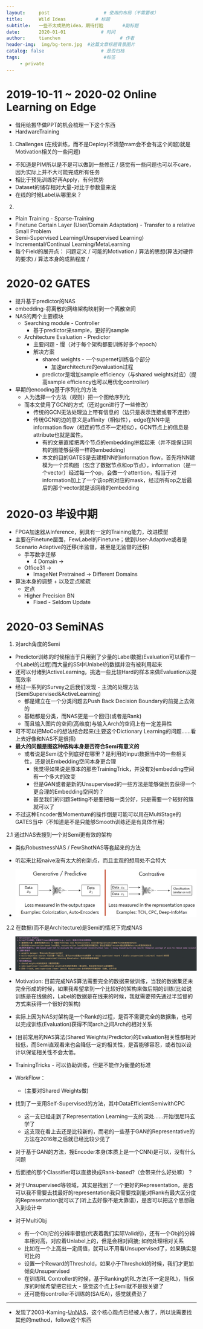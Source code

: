 ```yaml
---
layout:     post                    # 使用的布局（不需要改）
title:      Wild Ideas           # 标题 
subtitle:   一些不太成熟的idea，期待打脸       #副标题
date:       2020-01-01             # 时间
author:     tianchen                      # 作者
header-img:  img/bg-term.jpg  #这篇文章标题背景图片  
catalog: false                     # 是否归档
tags:                               #标签
     - private
---
```



# 2019-10-11 ~ 2020-02 Online Learning on Edge

* 借用给振华做PPT的机会梳理一下这个东西
* HardwareTraining
1. Challenges (在线训练，而不是Deploy(不清楚rram会不会有这个问题)就是Motivation相关的一些问题)
  * 不知道是PIM所以是不是可以做到一些修正 / 感觉有一些问题也可以不care，因为实际上并不大可能完成所有任务
  * 相比于预先训练好再Apply，有何优势
  * Dataset的储存相对大量-对比于参数量来说
  * 在线的时候Label从哪里来？
2. 
  * Plain Training - Sparse-Training
  * Finetune Certain Layer (User/Domain Adaptation) - Transfer to a relative Small Problem
  * Semi-Supervised Learning(Unsupervised Learning)
  * Incremental/Continual Learning/MetaLearning
* 每个Field的展开点： 问题定义 / 可能的Motivation / 算法的思想(算法对硬件的要求) / 算法本身的成熟程度 / 
  


# 2020-02 GATES

* 提升基于predictor的NAS
* embedding-将离散的网络架构映射到一个离散空间
* NAS的两个主要模块
  * Searching module - Controller
    * 基于predictor来sample，更好的sample
  * Architecture Evaluation - Predictor
    * 主要问题 - 慢（对于每个架构都要训练好多个epoch）
    * 解决方案
      * shared weights - 一个supernet训练各个部分
        * 加速architecture的evaluation过程
      * predictor是增加sample efficiency（与shared weights对应）(提高sample efficiency也可以用优化controller)
* 早期的encoding基于序列化的方法
  * 人为选择一个方法（规则）把一个图给序列化
  * 而本文使用了GCN的方式（还对gcn进行了一些修改）
    * 传统的GCN无法处理边上带有信息的（边只是表示连接或者不连接）
    * 传统GCN的边的意义是affinity（相似性），edge在NN中是information flow（相连的节点不一定相似），GCN节点上的信息是attribute也就是属性。
      * 有的文章直接把两个节点的embedding拼接起来（并不能保证同构的图能够获得一样的embedding）
      * 本文的目的GATES是去建模NN的information flow，首先将NN建模为一个异构图（包含了数据节点和op节点），information（是一个vector）经过每一个op，会做一个attention，相当于对information加上了一个该op所对应的mask，经过所有op之后最后的那个vector就是该网络的embedding

# 2020-03 毕设中期

* FPGA加速器从Inference，到具有一定的Training能力，改进模型
* 主要在Finetune层面，FewLabel的Finetune；做到User-Adaptive或者是Scenario Adaptive的迁移(半监督，甚至是无监督的迁移)
  * 手写数字迁移 
    * 4 Domain ->
  * Office31 -> 
    * ImageNet Pretrained -> Different Domains
* 算法本身的调整 + 以及定点稀疏
  * 定点
  * Higher Precision BN
    * Fixed - Seldom Update




# 2020-03 SemiNAS

1. 对arch角度的Semi
  * Predictor训练的时候相当于只用到了少量的Label数据(Evaluation可以看作一个Label的过程)而大量的SS中Unlabel的数据并没有被利用起来
  * 还可以付诸到ActiveLearning，挑选一些比较Hard的样本来做Evaluation以提高效率
  * 经过一系列的Survey之后我们发现 - 主流的处理方法(SemiSupervised&ActiveLearning)
    * 都是建立在一个分类问题去Push Back Decision Boundary的前提上去做的
    * 基础都是分类，而NAS更是一个回归(或者是Rank)
    * 而且输入图片的空间(高维度)与输入Arch的空间上有一定差异性
  * 可不可以把MoCo的想法结合起来(主要这个Dictionary Learning的问题……看上去好像和NAS不是很搭)
  * **最大的问题是图这种结构本身是否符合Semi有意义的**
    * 或者说是Semi这个到底好在哪里？是利用的input数据当中的一些相关性，还是说Embedding空间本身更合理
      * 我觉得如果说是原本的那些TrainingTrick，并没有对embedding空间有一个多大的改变
      * 但是GAN或者是新的Unsupervised的一些方法是能够做到去获得一个更合理的Embedding空间的？
      * 甚至我们的问题Setting不是要把每一类分好，只是需要一个较好的簇就可以了
  * 不过这种Encoder做Momentum的操作倒是可能可以用在MultiStage的GATES当中（不知道是不是只能够Smooth训练还是有具体作用）

2.1 通过NAS去搜到一个对Semi更有效的架构
  * 类似RobustnessNAS / FewShotNAS等套起来的方法
  * 听起来比较naive没有太大的创新点，而且主观的想用处不会特大

* ![](https://github.com/A-suozhang/MyPicBed/raw/master/img/20200326201819.png)

2.2 在数据(而不是Architecture)是Semi的情况下完成NAS
  * ![](https://github.com/A-suozhang/MyPicBed/raw/master/img/20200326113947.png)
  * Motivation: 目前完成NAS算法需要完全的数据来做训练，当我的数据集还未完全形成的时候，如果我希望拿到一个比较好的架构来做后期的训练(比如说训练是在线做的，Label的数据是在线来的时候，我就需要预先通过半监督的方式来获得一个很好的架构)
  * 实际上因为NAS对架构是一个Rank的过程，是否不需要完全的数据集，也可以完成训练(Evaluation)获得不同arch之间Arch的相对关系
  * (目前常用的NAS算法(Shared Weights/Predictor)的Evaluation相关性都相对较低，而Semi直观看来也会降低一定的相关性，是否能够容忍，或者加以设计以保证相关性不会太低。
  * TrainingTricks - 可以协助训练，但是不能作为衡量的标准
  * WorkFlow：
    * (主要对Shared Weights做)
  * 找到了一支用Self-Supervised的方法，其中DataEfficientSemiwithCPC
    * 这一支已经走到了Representation Learning一支的深处……开始很尼玛玄学了
    * 这支现在看上去还是比较新的，而老的一些基于GAN的Representative的方法在2016年之后就已经比较少见了
  * 对于基于GAN的方法，搜Encoder本身(本质上是一个CNN)是可以，没有什么问题
  * 后面接的那个Classifier可以直接换成Rank-based?（会带来什么好处嘛）？
  * 对于Unsupervised等领域，其实是找到了一个更好的Representation，是否可以我不需要去找最好的representation我只需要找到能对Rank有最大区分度的Representation就可以了(听上去好像不是太靠谱)，是否可以把这个思想融入到设计中

  * 对于MultiObj
    * 有一个Obj它的分辨率很低(代表着我们实际Valid的)，还有一个Obj的分辨率相对高，对应着Unlabel上的，但是会相对间接; 如何处理相对关系
    * 比如在一个上高出一定阈值，就可以不用看Unsupervised了，如果确实是可比的
    * 设置一个Reward的Threshold，如果小于Threshold的时候，我们才更加倾向Unsupervised
    * 在训练RL Controller的时候，基于Ranking的RL方法(不一定是RL)，当保序的时候希望把它拉大 - 感觉这个点上Semi就不是很关键了
    * 还可能有controller不训练的(SA/EA)，感觉就费劲了

---

* 发现了2003-Kaming-[UnNAS]()，这个核心观点已经被人做了，所以说需要找其他的method，follow这个东西